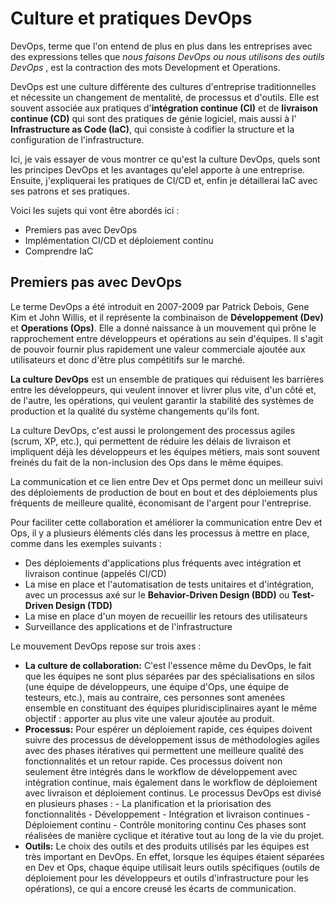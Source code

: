# Culture et pratiques DevOps

DevOps, terme que l'on entend de plus en plus dans les entreprises avec des expressions
telles que *nous faisons DevOps ou nous utilisons des outils DevOps* , est la contraction des
mots Development et Operations.

DevOps est une culture différente des cultures d'entreprise traditionnelles et nécessite un
changement de mentalité, de processus et d'outils. Elle est souvent associée aux pratiques
d'**intégration continue (CI)** et de **livraison continue (CD)** qui sont des pratiques de génie
logiciel, mais aussi à l' **Infrastructure as Code (IaC)**, qui consiste à codifier la structure et la
configuration de l'infrastructure.

Ici, je vais essayer de vous montrer ce qu'est la culture DevOps, quels sont les principes DevOps et les avantages qu'elel apporte à une entreprise. Ensuite, j'expliquerai les pratiques de CI/CD et, enfin je détaillerai IaC avec ses patrons et ses pratiques.

Voici les sujets qui vont être abordés ici :
* Premiers pas avec DevOps
* Implémentation CI/CD et déploiement continu
* Comprendre IaC

## Premiers pas avec DevOps

Le terme DevOps a été introduit en 2007-2009 par Patrick Debois, Gene Kim et John Willis, et il
représente la combinaison de **Développement (Dev)** et **Operations (Ops)**. Elle a donné naissance à
un mouvement qui prône le rapprochement entre développeurs et opérations au sein d'équipes. Il
s'agit de pouvoir fournir plus rapidement une valeur commerciale ajoutée aux utilisateurs et donc
d'être plus compétitifs sur le marché.

**La culture DevOps** est un ensemble de pratiques qui réduisent les barrières entre les
développeurs, qui veulent innover et livrer plus vite, d'un côté et, de l'autre, les opérations, qui
veulent garantir la stabilité des systèmes de production et la qualité du système changements qu'ils
font.

La culture DevOps, c'est aussi le prolongement des processus agiles (scrum, XP, etc.), qui
permettent de réduire les délais de livraison et impliquent déjà les développeurs et les équipes
métiers, mais sont souvent freinés du fait de la non-inclusion des Ops dans le même équipes.

La communication et ce lien entre Dev et Ops permet donc un meilleur suivi des déploiements de
production de bout en bout et des déploiements plus fréquents de meilleure qualité, économisant
de l'argent pour l'entreprise.

Pour faciliter cette collaboration et améliorer la communication entre Dev et Ops, il y a plusieurs éléments clés dans les processus à mettre en place, comme dans les exemples suivants :
* Des déploiements d'applications plus fréquents avec intégration et livraison continue (appelés CI/CD)
* La mise en place et l'automatisation de tests unitaires et d'intégration, avec un processus axé sur le **Behavior-Driven Design (BDD)** ou **Test-Driven Design (TDD)**
* La mise en place d'un moyen de recueillir les retours des utilisateurs
* Surveillance des applications et de l'infrastructure
      
Le mouvement DevOps repose sur trois axes :  

 * **La culture de collaboration:** C'est l'essence même du DevOps, le fait que les équipes ne sont plus séparées par des spécialisations en silos (une équipe de développeurs, une équipe d'Ops, une équipe de testeurs, etc.), mais au contraire, ces personnes sont amenées ensemble en constituant des équipes pluridisciplinaires ayant le même objectif : apporter au plus vite une valeur ajoutée au produit.
 * **Processus:** Pour espérer un déploiement rapide, ces équipes doivent suivre des processus de développement issus de méthodologies agiles avec des phases itératives qui permettent une meilleure qualité des fonctionnalités et un retour rapide. Ces processus doivent non seulement être intégrés dans le workflow de développement avec intégration continue, mais également dans le workflow de déploiement avec livraison et déploiement continus. Le processus DevOps est divisé en plusieurs phases :
       - La planification et la priorisation des fonctionnalités
       - Développement
       - Intégration et livraison continues
       - Déploiement continu
       - Contrôle monitoring continu
Ces phases sont réalisées de manière cyclique et itérative tout au long de la vie du projet.
* **Outils:** Le choix des outils et des produits utilisés par les équipes est très important en DevOps. En effet, lorsque les équipes étaient séparées en Dev et Ops, chaque équipe utilisait leurs outils spécifiques (outils de déploiement pour les développeurs et outils d'infrastructure pour les opérations), ce qui a encore creusé les écarts de communication.

